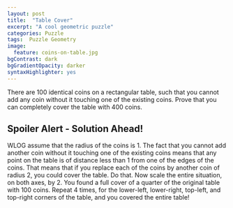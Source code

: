 ```yaml
---
layout: post
title:  "Table Cover"
excerpt: "A cool geometric puzzle"
categories: Puzzle
tags:  Puzzle Geometry
image:
  feature: coins-on-table.jpg
bgContrast: dark
bgGradientOpacity: darker
syntaxHighlighter: yes
---
```

There are 100 identical coins on a rectangular table, such that you cannot add any coin without it touching one of the existing coins. Prove that you can completely cover the table with 400 coins.

## Spoiler Alert - Solution Ahead!

WLOG assume that the radius of the coins is 1. The fact that you cannot add another coin without it touching one of the existing coins means that any point on the table is of distance less than 1 from one of the edges of the coins. That means that if you replace each of the coins by another coin of radius 2, you could cover the table. Do that. Now scale the entire situation, on both axes, by 2. You found a full cover of a quarter of the original table with 100 coins. Repeat 4 times, for the lower-left, lower-right, top-left, and top-right corners of the table, and you covered the entire table!
